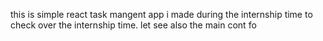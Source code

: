 this is simple react task mangent app  i made during the internship time to check over the internship time. let see also the main cont fo 
